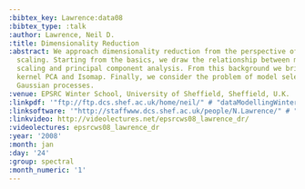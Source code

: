 ```yaml
---
:bibtex_key: Lawrence:data08
:bibtex_type: :talk
:author: Lawrence, Neil D.
:title: Dimensionality Reduction
:abstract: We approach dimensionality reduction from the perspective of multidimensional
  scaling. Starting from the basics, we draw the relationship between multidimensional
  scaling and principal component analysis. From this background we briefly review
  kernel PCA and Isomap. Finally, we consider the problem of model selection using
  Gaussian processes.
:venue: EPSRC Winter School, University of Sheffield, Sheffield, U.K.
:linkpdf: '"ftp://ftp.dcs.shef.ac.uk/home/neil/" # "dataModellingWinter.pdf"'
:linksoftware: '"http://staffwww.dcs.shef.ac.uk/people/N.Lawrence/" # "dimred/"'
:linkvideo: http://videolectures.net/epsrcws08_lawrence_dr/
:videolectures: epsrcws08_lawrence_dr
:year: '2008'
:month: jan
:day: '24'
:group: spectral
:month_numeric: '1'
---
```

